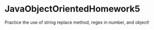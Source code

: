 # JavaObjectOrientedHomework5

Practice the use of string replace method, regex in number, and object!
